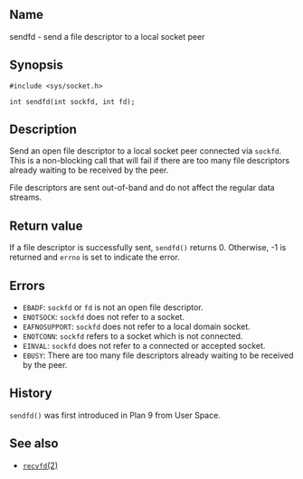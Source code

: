 ## Name

sendfd - send a file descriptor to a local socket peer

## Synopsis

```**c++
#include <sys/socket.h>

int sendfd(int sockfd, int fd);
```

## Description

Send an open file descriptor to a local socket peer connected via `sockfd`. This is a non-blocking call that will fail if there are too many file descriptors already waiting to be received by the peer.

File descriptors are sent out-of-band and do not affect the regular data streams.

## Return value

If a file descriptor is successfully sent, `sendfd()` returns 0. Otherwise, -1 is returned and `errno` is set to indicate the error.

## Errors

* `EBADF`: `sockfd` or `fd` is not an open file descriptor.
* `ENOTSOCK`: `sockfd` does not refer to a socket.
* `EAFNOSUPPORT`: `sockfd` does not refer to a local domain socket.
* `ENOTCONN`: `sockfd` refers to a socket which is not connected.
* `EINVAL`: `sockfd` does not refer to a connected or accepted socket.
* `EBUSY`: There are too many file descriptors already waiting to be received by the peer.

## History

`sendfd()` was first introduced in Plan 9 from User Space.

## See also

* [`recvfd`(2)](help://man/2/recvfd)
